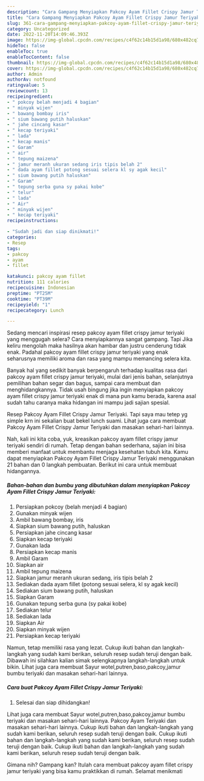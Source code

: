```yaml
---
description: "Cara Gampang Menyiapkan Pakcoy Ayam Fillet Crispy Jamur Teriyaki Anti Gagal"
title: "Cara Gampang Menyiapkan Pakcoy Ayam Fillet Crispy Jamur Teriyaki Anti Gagal"
slug: 361-cara-gampang-menyiapkan-pakcoy-ayam-fillet-crispy-jamur-teriyaki-anti-gagal
category: Uncategorized
date: 2022-11-20T14:09:46.393Z
image: https://img-global.cpcdn.com/recipes/c4f62c14b15d1a98/680x482cq70/pakcoy-ayam-fillet-crispy-jamur-teriyaki-foto-resep-utama.jpg
hideToc: false
enableToc: true
enableTocContent: false
thumbnail: https://img-global.cpcdn.com/recipes/c4f62c14b15d1a98/680x482cq70/pakcoy-ayam-fillet-crispy-jamur-teriyaki-foto-resep-utama.jpg
cover: https://img-global.cpcdn.com/recipes/c4f62c14b15d1a98/680x482cq70/pakcoy-ayam-fillet-crispy-jamur-teriyaki-foto-resep-utama.jpg
author: Admin
authorAv: notfound
ratingvalue: 5
reviewcount: 13
recipeingredient:
- " pokcoy belah menjadi 4 bagian"
- " minyak wijen"
- " bawang bombay iris"
- " sium bawang putih haluskan"
- " jahe cincang kasar"
- " kecap teriyaki"
- " lada"
- " kecap manis"
- " Garam"
- " air"
- " tepung maizena"
- " jamur meranh ukuran sedang iris tipis belah 2"
- " dada ayam fillet potong sesuai selera kl sy agak kecil"
- " sium bawang putih haluskan"
- " Garam"
- " tepung serba guna sy pakai kobe"
- " telur"
- " lada"
- " Air"
- " minyak wijen"
- " kecap teriyaki"
recipeinstructions:

- "Sudah jadi dan siap dinikmati!"
categories:
- Resep
tags:
- pakcoy
- ayam
- fillet

katakunci: pakcoy ayam fillet 
nutrition: 111 calories
recipecuisine: Indonesian
preptime: "PT25M"
cooktime: "PT39M"
recipeyield: "1"
recipecategory: Lunch

---
```



Sedang mencari inspirasi resep pakcoy ayam fillet crispy jamur teriyaki yang menggugah selera? Cara menyiapkannya sangat gampang. Tapi Jika keliru mengolah maka hasilnya akan hambar dan justru cenderung tidak enak. Padahal pakcoy ayam fillet crispy jamur teriyaki yang enak seharusnya memiliki aroma dan rasa yang mampu memancing selera kita.


Banyak hal yang sedikit banyak berpengaruh terhadap kualitas rasa dari pakcoy ayam fillet crispy jamur teriyaki, mulai dari jenis bahan, selanjutnya pemilihan bahan segar dan bagus, sampai cara membuat dan menghidangkannya. Tidak usah bingung jika ingin menyiapkan pakcoy ayam fillet crispy jamur teriyaki enak di mana pun kamu berada, karena asal sudah tahu caranya maka hidangan ini mampu jadi sajian spesial.

Resep Pakcoy Ayam Fillet Crispy Jamur Teriyaki. Tapi saya mau tetep yg simple krn ini sekalian buat bekel lunch suami. Lihat juga cara membuat Pakcoy Ayam Fillet Crispy Jamur Teriyaki dan masakan sehari-hari lainnya.


Nah, kali ini kita coba, yuk, kreasikan pakcoy ayam fillet crispy jamur teriyaki sendiri di rumah. Tetap dengan bahan sederhana, sajian ini bisa memberi manfaat untuk membantu menjaga kesehatan tubuh kita. Kamu dapat menyiapkan Pakcoy Ayam Fillet Crispy Jamur Teriyaki menggunakan 21 bahan dan 0 langkah pembuatan. Berikut ini cara untuk membuat hidangannya.

<!--inarticleads1-->

##### Bahan-bahan dan bumbu yang dibutuhkan dalam menyiapkan Pakcoy Ayam Fillet Crispy Jamur Teriyaki:

1. Persiapkan  pokcoy (belah menjadi 4 bagian)
1. Gunakan  minyak wijen
1. Ambil  bawang bombay, iris
1. Siapkan  sium bawang putih, haluskan
1. Persiapkan  jahe cincang kasar
1. Siapkan  kecap teriyaki
1. Gunakan  lada
1. Persiapkan  kecap manis
1. Ambil  Garam
1. Siapkan  air
1. Ambil  tepung maizena
1. Siapkan  jamur meranh ukuran sedang, iris tipis belah 2
1. Sediakan  dada ayam fillet (potong sesuai selera, kl sy agak kecil)
1. Sediakan  sium bawang putih, haluskan
1. Siapkan  Garam
1. Gunakan  tepung serba guna (sy pakai kobe)
1. Sediakan  telur
1. Sediakan  lada
1. Siapkan  Air
1. Siapkan  minyak wijen
1. Persiapkan  kecap teriyaki


Namun, tetap memiliki rasa yang lezat. Cukup ikuti bahan dan langkah-langkah yang sudah kami berikan, seluruh resep sudah teruji dengan baik. Dibawah ini silahkan kalian simak selengkapnya langkah-langkah untuk bikin. Lihat juga cara membuat Sayur wotel,putren,baso,pakcoy,jamur bumbu teriyaki dan masakan sehari-hari lainnya. 

<!--inarticleads2-->

##### Cara buat Pakcoy Ayam Fillet Crispy Jamur Teriyaki:


1. Selesai dan siap dihidangkan!

Lihat juga cara membuat Sayur wotel,putren,baso,pakcoy,jamur bumbu teriyaki dan masakan sehari-hari lainnya. Pakcoy Ayam Teriyaki dan masakan sehari-hari lainnya. Cukup ikuti bahan dan langkah-langkah yang sudah kami berikan, seluruh resep sudah teruji dengan baik. Cukup ikuti bahan dan langkah-langkah yang sudah kami berikan, seluruh resep sudah teruji dengan baik. Cukup ikuti bahan dan langkah-langkah yang sudah kami berikan, seluruh resep sudah teruji dengan baik. 

Gimana nih? Gampang kan? Itulah cara membuat pakcoy ayam fillet crispy jamur teriyaki yang bisa kamu praktikkan di rumah. Selamat menikmati
